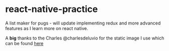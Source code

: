 # react-native-practice

A list maker for pugs - will update implementing redux and more advanced features as I learn more on react native.

A **big** thanks to the Charles @charlesdeluvio for the static image I use which can be found [here](https://unsplash.com/photos/pOUA8Xay514)